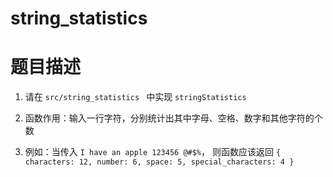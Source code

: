 # string_statistics

# 题目描述

1. 请在 ```src/string_statistics ``` 中实现 ```stringStatistics```

2. 函数作用：输入一行字符，分别统计出其中字母、空格、数字和其他字符的个数 

3. 例如：当传入 `I have an apple 123456 @#$%`， 则函数应该返回 `{ characters: 12, number: 6, space: 5, special_characters: 4 }` 
